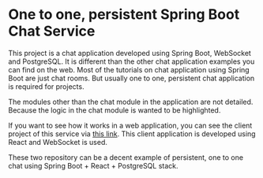 # One to one, persistent Spring Boot Chat Service

This project is a chat application developed using Spring Boot, WebSocket and PostgreSQL. It is different than the other chat application examples you can find on the web. Most of the tutorials on chat application using Spring Boot are just chat rooms. But usually one to one, persistent chat application is required for projects.

The modules other than the chat module in the application are not detailed. Because the logic in the chat module is wanted to be highlighted.

If you want to see how it works in a web application, you can see the client project of this service via [this link](https://github.com/samfatu/chat-client). This client application is developed using React and WebSocket is used.

These two repository can be a decent example of persistent, one to one chat using Spring Boot + React + PostgreSQL stack.